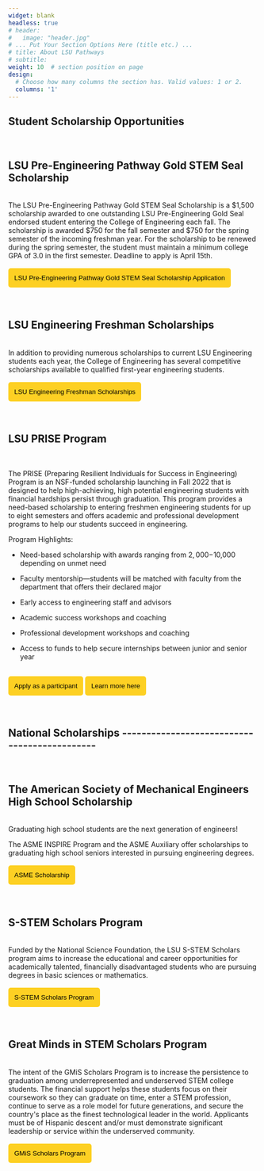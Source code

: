 ```yaml
---
widget: blank
headless: true
# header:
#   image: "header.jpg"
# ... Put Your Section Options Here (title etc.) ...
# title: About LSU Pathways
# subtitle:
weight: 10  # section position on page
design:
  # Choose how many columns the section has. Valid values: 1 or 2.
  columns: '1'
---
```


## **Student Scholarship Opportunities** 
<br>

## LSU Pre-Engineering Pathway Gold STEM Seal Scholarship
<br>
The LSU Pre-Engineering Pathway Gold STEM Seal Scholarship is a $1,500 scholarship awarded to one outstanding LSU Pre-Engineering Gold Seal endorsed student entering the College of Engineering each fall. The scholarship is awarded $750 for the fall semester and $750 for the spring semester of the incoming freshman year. For the scholarship to be renewed during the spring semester, the student must maintain a minimum college GPA of 3.0 in the first semester. Deadline to apply is April 15th.

<br>
<br>
<a href="https://lsu.qualtrics.com/jfe/form/SV_bJBgxK7X73flK50" target="_blank"><button style= "background-color:#fdd023; border: none ; border-radius: 5px; padding: 12px"> LSU Pre-Engineering Pathway Gold STEM Seal Scholarship Application </button></a> 

<br>
<br>


<br>

## LSU Engineering Freshman Scholarships
<br>
In addition to providing numerous scholarships to current LSU Engineering students each year, the College of Engineering has several competitive scholarships available to qualified first-year engineering students. 

<br>
<br>
<a href="https://www.lsu.edu/eng/future/engineer-experience/scholarships.php" target="_blank"><button style= "background-color:#fdd023; border: none ; border-radius: 5px; padding: 12px"> LSU Engineering Freshman Scholarships </button></a> 
<br>
<br>


<br>

## LSU PRISE Program 
<br>

The PRISE (Preparing Resilient Individuals for Success in Engineering) Program is an NSF-funded scholarship launching in Fall 2022 that is designed to help high-achieving, high potential engineering students with financial hardships persist through graduation. This program provides a need-based scholarship to entering freshmen engineering students for up to eight semesters and offers academic and professional development programs to help our students succeed in engineering.

Program Highlights:

- Need-based scholarship with awards ranging from $2,000-$10,000 depending on unmet need

- Faculty mentorship—students will be matched with faculty from the department that offers their declared major

- Early access to engineering staff and advisors

- Academic success workshops and coaching

- Professional development workshops and coaching

- Access to funds to help secure internships between junior and senior year

<br>
<a href="https://form.jotform.com/lsucoediversity/lsu-s-stem-application-2022" target="_blank"><button style= "background-color:#fdd023; border: none ; border-radius: 5px; padding: 12px"> Apply as a participant </button></a> <a href="https://lsu.edu/eng/prise_program.php" target="_blank"><button style= "background-color:#fdd023; border: none ; border-radius: 5px; padding: 12px"> Learn more here </button></a> 
<br>
<br>


<br>

## **National Scholarships** --------------------------------------------- 
<br>

## The American Society of Mechanical Engineers High School Scholarship
<br>
Graduating high school students are the next generation of engineers!

The ASME INSPIRE Program and the ASME Auxiliary offer scholarships to graduating high school seniors interested in pursuing engineering degrees.
<br>
<br>
<a href="https://www.asme.org/asme-programs/students-and-faculty/scholarships/available-high-school-scholarships" target="_blank"><button style= "background-color:#fdd023; border: none ; border-radius: 5px; padding: 12px"> ASME Scholarship </button></a> 
<br>
<br>
<br>

## S-STEM Scholars Program
<br>
Funded by the National Science Foundation, the LSU S-STEM Scholars program aims to increase the educational and career opportunities for academically talented, financially disadvantaged students who are pursuing degrees in basic sciences or mathematics. 
<br>
<br>
<a href="https://www.lsu.edu/osi/programs/s-stem-scholars-program/index.php" target="_blank"><button style= "background-color:#fdd023; border: none ; border-radius: 5px; padding: 12px"> S-STEM Scholars Program </button></a> 
<br>
<br>
<br>

## Great Minds in STEM Scholars Program
<br>
The intent of the GMiS Scholars Program is to increase the persistence to graduation among underrepresented and underserved STEM college students. The financial support helps these students focus on their coursework so they can graduate on time, enter a STEM profession, continue to serve as a role model for future generations, and secure the country's place as the finest technological leader in the world. Applicants must be of Hispanic descent and/or must demonstrate significant leadership or service within the underserved community.
<br>
<br>
<a href="https://gmis-scholars.org/" target="_blank"><button style= "background-color:#fdd023; border: none ; border-radius: 5px; padding: 12px">GMiS Scholars Program </button></a> 